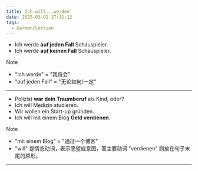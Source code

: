 ```yaml
---
title: Ich will...werden
date: 2025-03-02 17:11:12
tags:
  - German/Lektion
---
```


- Ich werde **auf jeden Fall** Schauspieler.
- Ich werde **auf keinen Fall** Schauspieler.

> [!NOTE]
> 
> - "Ich werde" = "我将会"
> - "auf jeden Fall" = "无论如何/一定"

---
- Polizist **war dein Traumberuf** als Kind, oder?
- Ich will Medizin studieren.
- Wir wollen ein Start-up gründen.
- Ich will mit einem Blog **Geld verdienen**.

> [!NOTE]
>
> - "mit einem Blog" = "通过一个博客"
> - "will" 是情态动词，表示愿望或意图，而主要动词 "verdienen" 则放在句子末尾的原形。

---


